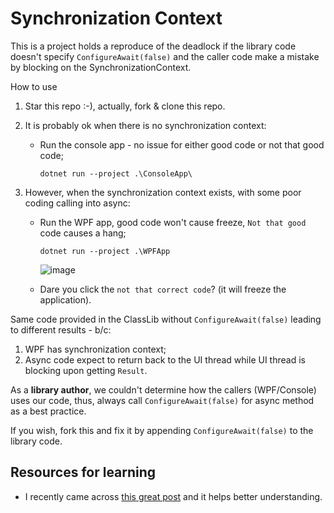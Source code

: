 # Synchronization Context

This is a project holds a reproduce of the deadlock if the library code doesn't specify `ConfigureAwait(false)` and the caller code make a mistake by blocking on the SynchronizationContext.

How to use

1. Star this repo :-), actually, fork & clone this repo.

1. It is probably ok when there is no synchronization context:

    * Run the console app - no issue for either good code or not that good code;

        ```shell
        dotnet run --project .\ConsoleApp\
        ```

1. However, when the synchronization context exists, with some poor coding calling into async:
    * Run the WPF app, good code won't cause freeze, `Not that good` code causes a hang;

        ```shell
        dotnet run --project .\WPFApp
        ```
        ![image](https://user-images.githubusercontent.com/3674549/162096168-33e0f032-05a4-4c9b-8c40-61bf544195e7.png)

    * Dare you click the `not that correct code`? (it will freeze the application).

Same code provided in the ClassLib without `ConfigureAwait(false)` leading to different results - b/c:

1. WPF has synchronization context;
2. Async code expect to return back to the UI thread while UI thread is blocking upon getting `Result`.

As a **library author**, we couldn't determine how the callers (WPF/Console) uses our code, thus, always call `ConfigureAwait(false)` for async method as a best practice.

If you wish, fork this and fix it by appending `ConfigureAwait(false)` to the library code.


## Resources for learning

* I recently came across [this great post](https://devblogs.microsoft.com/dotnet/configureawait-faq/) and it helps better understanding.
